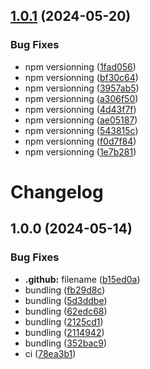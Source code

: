 ## [1.0.1](https://github.com/prncss-xyz/zustand-optics/compare/v1.0.0...v1.0.1) (2024-05-20)


### Bug Fixes

* npm versionning ([1fad056](https://github.com/prncss-xyz/zustand-optics/commit/1fad05657273ace78faeac135640401037c872e0))
* npm versionning ([bf30c64](https://github.com/prncss-xyz/zustand-optics/commit/bf30c64c07a1d4082967739e2e092654b27752e1))
* npm versionning ([3957ab5](https://github.com/prncss-xyz/zustand-optics/commit/3957ab530f444108d491e19dda5085297cd35a3b))
* npm versionning ([a306f50](https://github.com/prncss-xyz/zustand-optics/commit/a306f50ce0b70369cced028b7dd18832153b2dea))
* npm versionning ([4d43f7f](https://github.com/prncss-xyz/zustand-optics/commit/4d43f7fda09e4847a59f53863b1fd1caf92949c6))
* npm versionning ([ae05187](https://github.com/prncss-xyz/zustand-optics/commit/ae05187a1649b2c422c32f6235e7bb99ba7c8043))
* npm versionning ([543815c](https://github.com/prncss-xyz/zustand-optics/commit/543815c1345eae7e6abaed86285c4cbdaa0980e8))
* npm versionning ([f0d7f84](https://github.com/prncss-xyz/zustand-optics/commit/f0d7f845819a31d86bcb07685732bcbecce186a4))
* npm versionning ([1e7b281](https://github.com/prncss-xyz/zustand-optics/commit/1e7b28181ace31cee4a322bca37ffac12d210b13))

# Changelog

## 1.0.0 (2024-05-14)


### Bug Fixes

* **.github:** filename ([b15ed0a](https://github.com/prncss-xyz/zustand-optics/commit/b15ed0aa1cbbe7885c2f679c84e7a3286b7b6a1b))
* bundling ([fb29d8c](https://github.com/prncss-xyz/zustand-optics/commit/fb29d8c9d746b00e556893dbb9580cbe3b2ab957))
* bundling ([5d3ddbe](https://github.com/prncss-xyz/zustand-optics/commit/5d3ddbecbab86bed42c3d0e68a453abf1733771d))
* bundling ([62edc68](https://github.com/prncss-xyz/zustand-optics/commit/62edc68765b4e0d4fee89831153ed0ac517fb6c0))
* bundling ([2125cd1](https://github.com/prncss-xyz/zustand-optics/commit/2125cd1ea1d978865e40355a0cad60ed64502a9c))
* bundling ([2114942](https://github.com/prncss-xyz/zustand-optics/commit/2114942f1f994b1f4d3868fb43e5b855dc09aaed))
* bundling ([352bac9](https://github.com/prncss-xyz/zustand-optics/commit/352bac9b9cdb98aaf036193f1df14f66fb29d791))
* ci ([78ea3b1](https://github.com/prncss-xyz/zustand-optics/commit/78ea3b1dac4941f04c8cb677d78736bfef6ac887))
